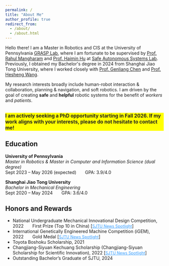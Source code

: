 ```yaml
---
permalink: /
title: "About Me"
author_profile: true
redirect_from: 
  - /about/
  - /about.html
---
```

<!-- ## About Me -->
Hello there! I am a Master in Robotics and CIS at the University of Pennsylvania <u><a href="https://www.grasp.upenn.edu/">GRASP Lab</a></u>, where I am fortunate to be supervised by <u><a href="https://www.seas.upenn.edu/~rahulm/">Prof. Rahul Mangharam</a></u> and <u><a href="https://haiminhu.org/">Prof. Haimin Hu</a></u> at <u><a href="https://xlab.upenn.edu/">Safe Autonomous Systems Lab</a></u>. Previously, I obtained my Bachelor's degree in 2024 from Shanghai Jiao Tong University, where I worked closely with <u><a href="https://me.sjtu.edu.cn/en/FullTimeTeacher/chengenliang.html">Prof. Genliang Chen</a></u> and <u><a href="https://irmv.sjtu.edu.cn/wanghesheng">Prof. Hesheng Wang</a></u>.

My research interests broadly include human-robot interaction & collaboration, planning & navigation, and soft robotics. I am driven by the goal of creating **safe** and **helpful** robotic systems for the benefit of *workers* and *patients*.

<div style="background: yellow; color: #222; font-weight: bold; font-size: 1.1em; margin-top: 2em;">
I am actively seeking a PhD opportunity starting in Fall 2026. If my work aligns with your interests, please do not hesitate to contact me!
</div>

## Education

**University of Pennsylvania**  
*Master in Robotics & Master in Computer and Information Science (dual degree)*  
Sept 2023 – May 2026 (expected)  GPA: 3.9/4.0

**Shanghai Jiao Tong University**  
*Bachelor in Mechanical Engineering*  
Sept 2020 – May 2024  GPA: 3.6/4.0

## Honors and Rewards

- National Undergraduate Mechanical Innovational Design Competition, 2022  First Prize (Top 10 in China) [<a href="https://mp.weixin.qq.com/s/geIgz6VzAoUXodHZOrdXmQ" style="color: #339CFF; font-size: 0.9em; text-decoration: underline;">SJTU News Spotlight</a>]
- International Genetically Engineered Machine Competition (iGEM), 2022  Gold Medal [<a href="https://mp.weixin.qq.com/s/Nppf3-aUx5WBvEkinaOKRg" style="color: #339CFF; font-size: 0.9em; text-decoration: underline;">SJTU News Spotlight</a>]
- Toyota Boshoku Scholarship, 2021
- Changjiang-Siyuan Kechuang Scholarship (Changjiang-Siyuan Scholarship for Scientific Innovation), 2022 [<a href="https://mp.weixin.qq.com/s/QOfbLO4UIn3eJUXqgtaX-g" style="color: #339CFF; font-size: 0.9em; text-decoration: underline;">SJTU News Spotlight</a>]
- Outstanding Bachelor’s Graduate of SJTU, 2024
